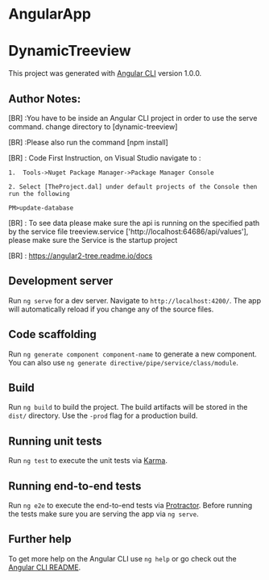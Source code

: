 # AngularApp


# DynamicTreeview

This project was generated with [Angular CLI](https://github.com/angular/angular-cli) version 1.0.0.

## Author Notes:

[BR] :You have to be inside an Angular CLI project in order to use the serve command.
change directory to [dynamic-treeview]

[BR] :Please also run the command [npm install]

[BR] : Code First Instruction,
     on Visual Studio navigate to :

    1.  Tools->Nuget Package Manager->Package Manager Console

    2. Select [TheProject.dal] under default projects of the Console then run the following
    
    PM>update-database



[BR] : To see data please make sure the api is running on the specified path by the service file treeview.service ['http://localhost:64686/api/values'], please make sure the Service is the startup project
       
[BR] : https://angular2-tree.readme.io/docs
## Development server

Run `ng serve` for a dev server. Navigate to `http://localhost:4200/`. The app will automatically reload if you change any of the source files.

## Code scaffolding

Run `ng generate component component-name` to generate a new component. You can also use `ng generate directive/pipe/service/class/module`.

## Build

Run `ng build` to build the project. The build artifacts will be stored in the `dist/` directory. Use the `-prod` flag for a production build.

## Running unit tests

Run `ng test` to execute the unit tests via [Karma](https://karma-runner.github.io).

## Running end-to-end tests

Run `ng e2e` to execute the end-to-end tests via [Protractor](http://www.protractortest.org/).
Before running the tests make sure you are serving the app via `ng serve`.

## Further help

To get more help on the Angular CLI use `ng help` or go check out the [Angular CLI README](https://github.com/angular/angular-cli/blob/master/README.md).

